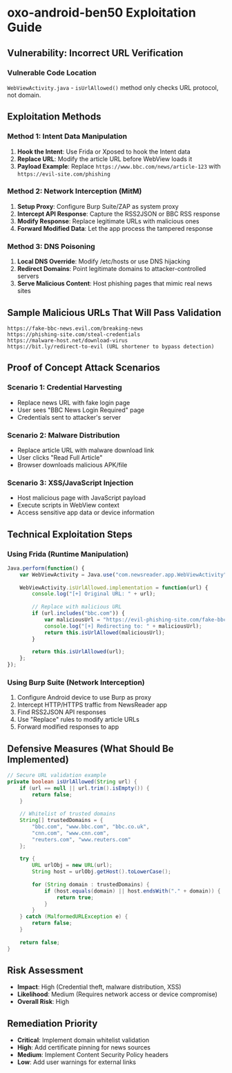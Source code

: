 # oxo-android-ben50 Exploitation Guide

## Vulnerability: Incorrect URL Verification

### Vulnerable Code Location
`WebViewActivity.java` - `isUrlAllowed()` method only checks URL protocol, not domain.

## Exploitation Methods

### Method 1: Intent Data Manipulation
1. **Hook the Intent**: Use Frida or Xposed to hook the Intent data
2. **Replace URL**: Modify the article URL before WebView loads it
3. **Payload Example**: Replace `https://www.bbc.com/news/article-123` with `https://evil-site.com/phishing`

### Method 2: Network Interception (MitM)
1. **Setup Proxy**: Configure Burp Suite/ZAP as system proxy
2. **Intercept API Response**: Capture the RSS2JSON or BBC RSS response
3. **Modify Response**: Replace legitimate URLs with malicious ones
4. **Forward Modified Data**: Let the app process the tampered response

### Method 3: DNS Poisoning
1. **Local DNS Override**: Modify /etc/hosts or use DNS hijacking
2. **Redirect Domains**: Point legitimate domains to attacker-controlled servers
3. **Serve Malicious Content**: Host phishing pages that mimic real news sites

## Sample Malicious URLs That Will Pass Validation

```
https://fake-bbc-news.evil.com/breaking-news
https://phishing-site.com/steal-credentials
https://malware-host.net/download-virus
https://bit.ly/redirect-to-evil (URL shortener to bypass detection)
```

## Proof of Concept Attack Scenarios

### Scenario 1: Credential Harvesting
- Replace news URL with fake login page
- User sees "BBC News Login Required" page
- Credentials sent to attacker's server

### Scenario 2: Malware Distribution
- Replace article URL with malware download link
- User clicks "Read Full Article"
- Browser downloads malicious APK/file

### Scenario 3: XSS/JavaScript Injection
- Host malicious page with JavaScript payload
- Execute scripts in WebView context
- Access sensitive app data or device information

## Technical Exploitation Steps

### Using Frida (Runtime Manipulation)
```javascript
Java.perform(function() {
    var WebViewActivity = Java.use("com.newsreader.app.WebViewActivity");
    
    WebViewActivity.isUrlAllowed.implementation = function(url) {
        console.log("[+] Original URL: " + url);
        
        // Replace with malicious URL
        if (url.includes("bbc.com")) {
            var maliciousUrl = "https://evil-phishing-site.com/fake-bbc";
            console.log("[+] Redirecting to: " + maliciousUrl);
            return this.isUrlAllowed(maliciousUrl);
        }
        
        return this.isUrlAllowed(url);
    };
});
```

### Using Burp Suite (Network Interception)
1. Configure Android device to use Burp as proxy
2. Intercept HTTP/HTTPS traffic from NewsReader app
3. Find RSS2JSON API responses
4. Use "Replace" rules to modify article URLs
5. Forward modified responses to app

## Defensive Measures (What Should Be Implemented)

```java
// Secure URL validation example
private boolean isUrlAllowed(String url) {
    if (url == null || url.trim().isEmpty()) {
        return false;
    }
    
    // Whitelist of trusted domains
    String[] trustedDomains = {
        "bbc.com", "www.bbc.com", "bbc.co.uk",
        "cnn.com", "www.cnn.com",
        "reuters.com", "www.reuters.com"
    };
    
    try {
        URL urlObj = new URL(url);
        String host = urlObj.getHost().toLowerCase();
        
        for (String domain : trustedDomains) {
            if (host.equals(domain) || host.endsWith("." + domain)) {
                return true;
            }
        }
    } catch (MalformedURLException e) {
        return false;
    }
    
    return false;
}
```

## Risk Assessment
- **Impact**: High (Credential theft, malware distribution, XSS)
- **Likelihood**: Medium (Requires network access or device compromise)
- **Overall Risk**: High

## Remediation Priority
- **Critical**: Implement domain whitelist validation
- **High**: Add certificate pinning for news sources
- **Medium**: Implement Content Security Policy headers
- **Low**: Add user warnings for external links
